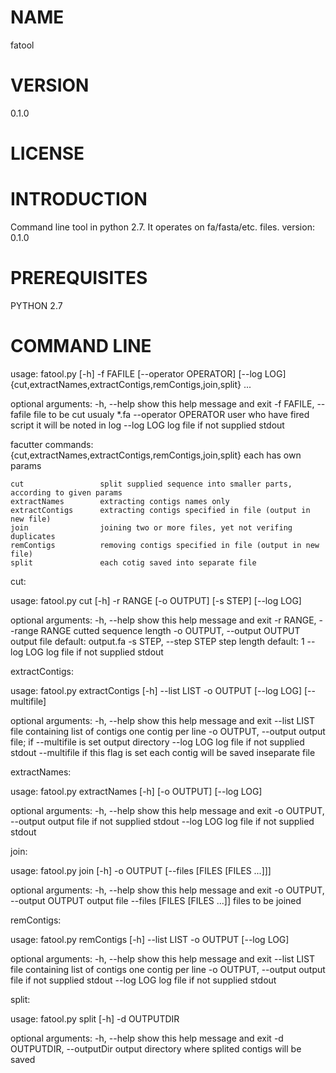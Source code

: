 NAME
====
fatool

VERSION
=======

0.1.0

LICENSE
=======

INTRODUCTION
============

Command line tool in python 2.7. It operates on fa/fasta/etc. files. version: 0.1.0


PREREQUISITES
=============
PYTHON 2.7

COMMAND LINE
============

usage: fatool.py [-h] -f FAFILE [--operator OPERATOR] [--log LOG]
                 {cut,extractNames,extractContigs,remContigs,join,split} ...

optional arguments:
  -h, --help            show this help message and exit
  -f FAFILE, --fafile   file to be cut usualy *.fa
  --operator OPERATOR   user who have fired script it will be noted in log
  --log LOG             log file if not supplied stdout

facutter commands:
  {cut,extractNames,extractContigs,remContigs,join,split} each has own params
  
    cut                 split supplied sequence into smaller parts, according to given params
    extractNames        extracting contigs names only
    extractContigs      extracting contigs specified in file (output in new file)
    join                joining two or more files, yet not verifing duplicates
    remContigs          removing contigs specified in file (output in new file)
    split               each cotig saved into separate file
  
cut:
  
  usage: fatool.py cut [-h] -r RANGE [-o OUTPUT] [-s STEP] [--log LOG]

  optional arguments:
  -h, --help            show this help message and exit
  -r RANGE, --range RANGE	cutted sequence length
  -o OUTPUT, --output OUTPUT	output file default: output.fa
  -s STEP, --step STEP  step length default: 1
  --log LOG             log file if not supplied stdout
  
extractContigs:
  
  usage: fatool.py extractContigs [-h] --list LIST -o OUTPUT [--log LOG] [--multifile]

  optional arguments:
  -h, --help            show this help message and exit
  --list LIST           file containing list of contigs one contig per line
  -o OUTPUT, --output	  output file; if --multifile is set output directory
  --log LOG             log file if not supplied stdout
  --multifile           if this flag is set each contig will be saved inseparate file

  
extractNames:
  
  usage: fatool.py extractNames [-h] [-o OUTPUT] [--log LOG]

  optional arguments:
  -h, --help            show this help message and exit
  -o OUTPUT, --output 	output file if not supplied stdout
  --log LOG             log file if not supplied stdout

join:

  usage: fatool.py join [-h] -o OUTPUT [--files [FILES [FILES ...]]]

  optional arguments:
  -h, --help                  show this help message and exit
  -o OUTPUT, --output OUTPUT  output file
  --files [FILES [FILES ...]] files to be joined
 
remContigs:
  
  usage: fatool.py remContigs [-h] --list LIST -o OUTPUT [--log LOG]

  optional arguments:
  -h, --help            show this help message and exit
  --list LIST           file containing list of contigs one contig per line
  -o OUTPUT, --output 	output file if not supplied stdout
  --log LOG             log file if not supplied stdout

split:

  usage: fatool.py split [-h] -d OUTPUTDIR

  optional arguments:
  -h, --help                show this help message and exit
  -d OUTPUTDIR, --outputDir output directory where splited contigs will be saved